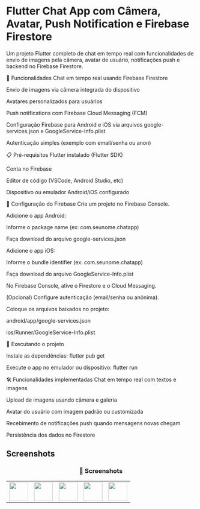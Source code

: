 # Flutter Chat App com Câmera, Avatar, Push Notification e Firebase Firestore
Um projeto Flutter completo de chat em tempo real com funcionalidades de envio de imagens pela câmera, avatar de usuário, notificações push e backend no Firebase Firestore.


🚀 Funcionalidades
Chat em tempo real usando Firebase Firestore

Envio de imagens via câmera integrada do dispositivo

Avatares personalizados para usuários

Push notifications com Firebase Cloud Messaging (FCM)

Configuração Firebase para Android e iOS via arquivos google-services.json e GoogleService-Info.plist

Autenticação simples (exemplo com email/senha ou anon)


📋 Pré-requisitos
Flutter instalado (Flutter SDK)

Conta no Firebase

Editor de código (VSCode, Android Studio, etc)

Dispositivo ou emulador Android/iOS configurado


🔧 Configuração do Firebase
Crie um projeto no Firebase Console.

Adicione o app Android:

Informe o package name (ex: com.seunome.chatapp)

Faça download do arquivo google-services.json

Adicione o app iOS:

Informe o bundle identifier (ex: com.seunome.chatapp)

Faça download do arquivo GoogleService-Info.plist

No Firebase Console, ative o Firestore e o Cloud Messaging.

(Opcional) Configure autenticação (email/senha ou anônima).

Coloque os arquivos baixados no projeto:

android/app/google-services.json

ios/Runner/GoogleService-Info.plist


📲 Executando o projeto

Instale as dependências:
flutter pub get

Execute o app no emulador ou dispositivo:
flutter run


🛠️ Funcionalidades implementadas
Chat em tempo real com textos e imagens

Upload de imagens usando câmera e galeria

Avatar do usuário com imagem padrão ou customizada

Recebimento de notificações push quando mensagens novas chegam

Persistência dos dados no Firestore


## Screenshots

<h3 align="center">📸 Screenshots</h3>

<table>
  <tr>
    <td><img src="https://github.com/user-attachments/assets/c173ac40-f56c-4978-bbbe-1966fe6067e5" width="50"/></td>
    <td><img src="https://github.com/user-attachments/assets/163f2f4a-438e-4a2e-9e84-61aa3cbfcc00" width="50"/></td>
    <td><img src="https://github.com/user-attachments/assets/2182215d-13ba-4dba-9a53-d49655c9e3f5" width="50"/></td>
    <td><img src="https://github.com/user-attachments/assets/5cd57f4b-dd39-4656-a0b4-4485cf98881d" width="50"/></td>
    <td><img src="https://github.com/user-attachments/assets/cfdbe350-0a82-4ee9-9254-b0008705f0a1" width="50"/></td>
  </tr>
</table>


